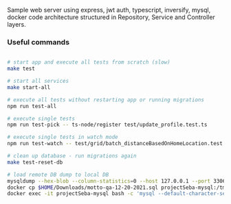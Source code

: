Sample web server using express, jwt auth, typescript, inversify, mysql, docker
code architecture structured in Repository, Service and Controller layers.


### Useful commands

```sh

# start app and execute all tests from scratch (slow)
make test

# start all services
make start-all

# execute all tests without restarting app or running migrations
npm run test-all

# execute single tests
npm run test-pick -- ts-node/register test/update_profile.test.ts

# execute single tests in watch mode
npm run test-watch -- test/grid/batch_distanceBasedOnHomeLocation.test.ts

# clean up database - run migrations again
make test-reset-db

# load remote DB dump to local DB
mysqldump --hex-blob --column-statistics=0 --host 127.0.0.1 --port 3306 --user projectSeba -pSECRET qa_projectSeba_db > $HOME/Downloads/motto-qa-12-20-2021.sql
docker cp $HOME/Downloads/motto-qa-12-20-2021.sql projectSeba-mysql:/tmp/motto-qa-12-20-2021.sql && 
docker exec -it projectSeba-mysql bash -c 'mysql --default-character-set=utf8mb4 -u root -p1234 projectSeba < /tmp/motto-qa-12-20-2021.sql'
```

